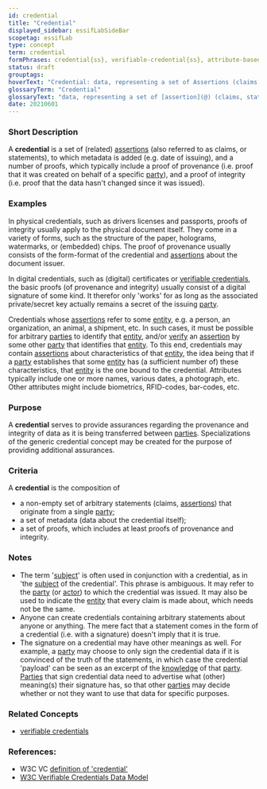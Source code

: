 ```yaml
---
id: credential
title: "Credential"
displayed_sidebar: essifLabSideBar
scopetag: essifLab
type: concept
term: credential
formPhrases: credential{ss}, verifiable-credential{ss}, attribute-based-credential{ss}
status: draft
grouptags:
hoverText: "Credential: data, representing a set of Assertions (claims, statements), authored and signed by, or on behalf of, a specific Party."
glossaryTerm: "Credential"
glossaryText: "data, representing a set of [assertion](@) (claims, statements), authored and signed by, or on behalf of, a specific [party](@)."
date: 20210601
---
```


### Short Description
A **credential** is a set of (related) [assertions](@) (also referred to as claims, or statements), to which metadata is added (e.g. date of issuing), and a number of proofs, which typically include a  proof of provenance (i.e. proof that it was created on behalf of a specific [party](@)), and a proof of integrity (i.e. proof that the data hasn't changed since it was issued).

### Examples
In physical credentials, such as drivers licenses and passports, proofs of integrity usually apply to the physical document itself. They come in a variety of forms, such as the structure of the paper, holograms, watermarks, or (embedded) chips. The proof of provenance usually consists of the form-format of the credential and [assertions](@) about the document issuer.

In digital credentials, such as (digital) certificates or [verifiable credentials](https://www.w3.org/TR/vc-data-model/#dfn-verifiable-credentials), the basic proofs (of provenance and integrity) usually consist of a digital signature of some kind. It therefor only 'works' for as long as the associated private/secret key actually remains a secret of the issuing [party](@).

Credentials whose [assertions](@) refer to some [entity](@), e.g. a person, an organization, an animal, a shipment, etc. In such cases, it must be possible for arbitrary [parties](@) to identify that [entity](@), and/or [verify](@) an [assertion](@) by some other [party](@) that identifies that [entity](@). To this end, credentials may contain [assertions](@) about characteristics of that [entity](@), the idea being that if a [party](@) establishes that some [entity](@) has (a sufficient number of) these characteristics, that [entity](@) is the one bound to the credential. Attributes typically include one or more names, various dates, a photograph, etc. Other attributes might include biometrics, RFID-codes, bar-codes, etc.

### Purpose
A **credential** serves to provide assurances regarding the provenance and integrity of data as it is being transferred between [parties](@). Specializations of the generic credential concept may be created for the purpose of providing additional assurances.

### Criteria
A **credential** is the composition of
- a non-empty set of arbitrary statements (claims, [assertions](@)) that originate from a single [party](@);
- a set of metadata (data about the credential itself);
- a set of proofs, which includes at least proofs of provenance and integrity.

### Notes
- The term '[subject](@)' is often used in conjunction with a credential, as in 'the [subject](@) of the credential'. This phrase is ambiguous. It may refer to the [party](@) (or [actor](@)) to which the credential was issued. It may also be used to indicate the [entity](@) that every claim is made about, which needs not be the same.
- Anyone can create credentials containing arbitrary statements about anyone or anything. The mere fact that a statement comes in the form of a credential (i.e. with a signature) doesn't imply that it is true.
- The signature on a credential may have other meanings as well. For example, a [party](@) may choose to only sign the credential data if it is convinced of the truth of the statements, in which case the credential 'payload' can be seen as an excerpt of the [knowledge](@) of that [party](@). [Parties](@) that sign credential data need to advertise what (other) meaning(s) their signature has, so that other [parties](@) may decide whether or not they want to use that data for specific purposes.
### Related Concepts
- [verifiable credentials](https://www.w3.org/TR/vc-data-model/#dfn-verifiable-credentials)

### References:
- W3C VC [definition of 'credential'](https://www.w3.org/TR/vc-data-model/#dfn-credential)
- [W3C Verifiable Credentials Data Model](https://www.w3.org/TR/vc-data-model/)
